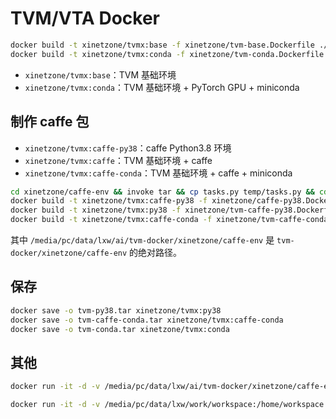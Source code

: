 # TVM/VTA Docker

```bash
docker build -t xinetzone/tvmx:base -f xinetzone/tvm-base.Dockerfile ./xinetzone --no-cache
docker build -t xinetzone/tvmx:conda -f xinetzone/tvm-conda.Dockerfile ./xinetzone --no-cache
```

- `xinetzone/tvmx:base`：TVM 基础环境
- `xinetzone/tvmx:conda`：TVM 基础环境 + PyTorch GPU + miniconda


## 制作 caffe 包

- `xinetzone/tvmx:caffe-py38`：caffe Python3.8 环境
- `xinetzone/tvmx:caffe`：TVM 基础环境 + caffe
- `xinetzone/tvmx:caffe-conda`：TVM 基础环境 + caffe + miniconda

```bash
cd xinetzone/caffe-env && invoke tar && cp tasks.py temp/tasks.py && cd ../..
docker build -t xinetzone/tvmx:caffe-py38 -f xinetzone/caffe-py38.Dockerfile ./xinetzone --no-cache
docker build -t xinetzone/tvmx:py38 -f xinetzone/tvm-caffe-py38.Dockerfile ./xinetzone
docker build -t xinetzone/tvmx:caffe-conda -f xinetzone/tvm-caffe-conda.Dockerfile ./xinetzone --no-cache
```

其中 `/media/pc/data/lxw/ai/tvm-docker/xinetzone/caffe-env` 是 `tvm-docker/xinetzone/caffe-env` 的绝对路径。

## 保存

```bash
docker save -o tvm-py38.tar xinetzone/tvmx:py38
docker save -o tvm-caffe-conda.tar xinetzone/tvmx:caffe-conda
docker save -o tvm-conda.tar xinetzone/tvmx:conda
```

## 其他

```bash
docker run -it -d -v /media/pc/data/lxw/ai/tvm-docker/xinetzone/caffe-env:/data xinetzone/tvmx:py38
```

```bash
docker run -it -d -v /media/pc/data/lxw/work/workspace:/home/workspace -v /media/pc/data/lxw/home:/media/pc/data/lxw/home -v /media/pc/data/board/arria10/lxw/npu_user_demos:/home/workspace/npu_user_demos xinetzone/tvmx:caffe-conda
```

